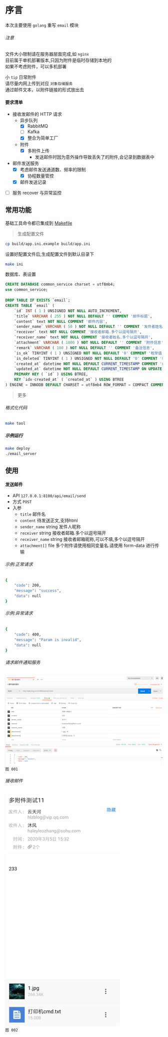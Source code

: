 # 序言
本次主要使用 `golang` 重写 `email` 模块    

###### 注意
文件大小限制请在服务器层面完成,如 `nginx`  
目前属于单机部署版本,只因为附件是临时存储到本地的  
如果不考虑附件，可以多机部署  

小 `tip` 日常附件  
请尽量内网上传到对应 `对象存储服务`  
通过邮件文本，以附件链接的形式放出去  

#### 要求清单

* 接收发邮件的 HTTP 请求
    - 异步队列
        - [x] RabbitMQ
        - [ ] Kafka
        - [x] 整合为简单工厂
    - 附件
        - [x] 多附件上传
            - 发送邮件时因为意外操作导致丢失了的附件,会记录到数据表中
* 邮件发送服务
    - [x] 考虑邮件发送通道数、频率的限制
        - [x] 协程数量管控
    - [x] 邮件发送记录
* [ ] 服务 recover 与异常监控

## 常用功能
基础工具命令都已集成到 [Makefile](Makefile)

> 生成配置文件

~~~bash
cp build/app.ini.example build/app.ini  
~~~

设置好配置文件后,生成配置文件到默认目录下

~~~bash
make ini
~~~

数据库、表设置  
~~~sql
CREATE DATABASE common_service charset = utf8mb4;
use common_service;

DROP TABLE IF EXISTS `email`;
CREATE TABLE `email` (
	`id` INT ( 1 ) UNSIGNED NOT NULL AUTO_INCREMENT,
	`title` VARCHAR ( 255 ) NOT NULL DEFAULT '' COMMENT '邮件标题',
	`content` text NOT NULL COMMENT '邮件内容',
	`sender_name` VARCHAR ( 50 ) NOT NULL DEFAULT '' COMMENT '发件者姓名.发起方自定义',
	`receiver` text NOT NULL COMMENT '接收者邮箱.多个以逗号隔开',
	`receiver_name` text NOT NULL COMMENT '接收者姓名.多个以逗号隔开',
	`attachment` VARCHAR ( 1000 ) NOT NULL DEFAULT '' COMMENT '附件信息',
	`remark` VARCHAR ( 100 ) NOT NULL DEFAULT '' COMMENT '备注信息',
	`is_ok` TINYINT ( 1 ) UNSIGNED NOT NULL DEFAULT '0' COMMENT '枚举值 0:发送成功,1:发送失败',
	`is_deleted` TINYINT ( 1 ) UNSIGNED NOT NULL DEFAULT '0' COMMENT '枚举值 0:正常,1:删除',
	`created_at` datetime NOT NULL DEFAULT CURRENT_TIMESTAMP COMMENT '创建时间',
	`updated_at` datetime NOT NULL DEFAULT CURRENT_TIMESTAMP ON UPDATE CURRENT_TIMESTAMP COMMENT '更新时间',
	PRIMARY KEY ( `id` ) USING BTREE,
	KEY `idx-created_at` ( `created_at` ) USING BTREE 
) ENGINE = INNODB DEFAULT CHARSET = utf8mb4 ROW_FORMAT = COMPACT COMMENT = '邮件服务';
~~~

> 更多

###### 格式化代码

~~~bash
make tool
~~~

##### 示例运行

~~~bash
make deploy
./email_server
~~~

## 使用

#### 发送邮件

- API `127.0.0.1:8100/api/email/send`  
- 方式 `POST`
- 入参
    - `title` 邮件名
    - `content` 待发送正文,支持html
    - `sender_name` string 发件人昵称
    - `receiver` string 接收者邮箱.多个以逗号隔开
    - `receiver_name` string 接收者邮箱昵称,可以不填,多个以逗号隔开
    - `attachment[]` file 多个附件请使用相同变量名.请使用 form-data 进行传输

###### 示例:正常请求

~~~bash
{
    "code": 200,
    "message": "success",
    "data": null
}
~~~

###### 示例:异常请求

~~~bash
{
    "code": 400,
    "message": "Param is invalid",
    "data": null
}
~~~

###### 请求邮件通知服务

![](reademe/img/001.png)  
`图 001`  

###### 接收邮件

![](reademe/img/002.png)  
`图 002`  